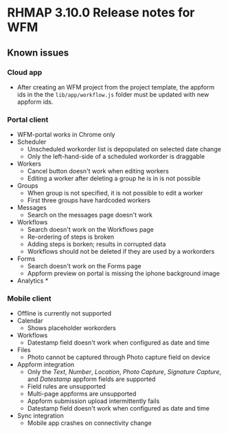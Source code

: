 # RHMAP 3.10.0 Release notes for WFM

## Known issues

### Cloud app
* After creating an WFM project from the project template, the appform ids in the the `lib/app/workflow.js` folder must be updated with new appform ids.

### Portal client
* WFM-portal works in Chrome only
* Scheduler
  * Unscheduled workorder list is depopulated on selected date change
  * Only the left-hand-side of a scheduled workorder is draggable
* Workers
  * Cancel button doesn't work when editing workers
  * Editing a worker after deleting a group he is in is not possible
* Groups
  * When group is not specified, it is not possible to edit a worker
  * First three groups have hardcoded workers
* Messages
  * Search on the messages page doesn't work
* Workflows
  * Search doesn't work on the Workflows page
  * Re-ordering of steps is broken
  * Adding steps is borken; results in corrupted data
  * Workflows should not be deleted if they are used by a workorders
* Forms
  * Search doesn't work on the Forms page
  * Appform preview on portal is missing the iphone background image
* Analytics
  *

### Mobile client
* Offline is currently not supported
* Calendar
  * Shows placeholder workorders
* Workflows
  * Datestamp field doesn't work when configured as date and time
* Files
  * Photo cannot be captured through Photo capture field on device
* Appform integration
  * Only the *Text*, *Number*, *Location*, *Photo Capture*, *Signature Capture*, and *Datestamp* appform fields are supported
  * Field rules are unsupported
  * Multi-page appforms are unsupported
  * Appform submission upload intermittently fails
  * Datestamp field doesn't work when configured as date and time
* Sync integration
  * Mobile app crashes on connectivity change
